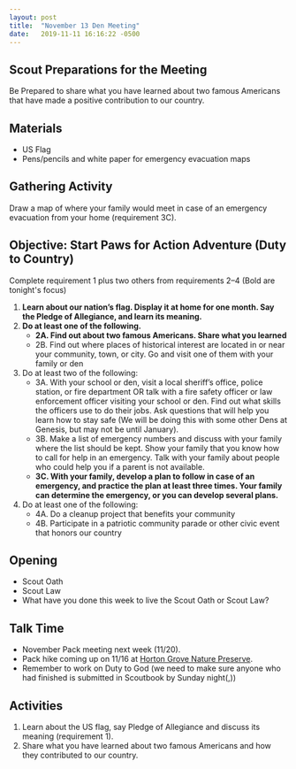 ```yaml
---
layout: post
title:  "November 13 Den Meeting"
date:   2019-11-11 16:16:22 -0500
---
```


## Scout Preparations for the Meeting
Be Prepared to share what you have learned about two famous Americans that have made a positive contribution to our country.

## Materials
- US Flag
- Pens/pencils and white paper for emergency evacuation maps

## Gathering Activity
Draw a map of where your family would meet in case of an emergency evacuation from your home (requirement 3C).

## Objective: Start Paws for Action Adventure (Duty to Country)
Complete requirement 1 plus two others from requirements 2–4 (Bold are tonight's focus)
1. **Learn about our nation’s flag. Display it at home for one month. Say the Pledge of Allegiance, and learn its meaning.**
2. **Do at least one of the following.**
    - **2A. Find out about two famous Americans. Share what you learned**
    - 2B. Find out where places of historical interest are located in or near your community, town, or city. Go and visit one
of them with your family or den
3. Do at least two of the following:
   - 3A. With your school or den, visit a local sheriff’s office, police station, or fire department OR talk with a fire safety
officer or law enforcement officer visiting your school or den. Find out what skills the officers use to do their jobs. Ask
questions that will help you learn how to stay safe (We will be doing this with some other Dens at Genesis, but may not be until January).
   - 3B. Make a list of emergency numbers and discuss with your family where the list should be kept. Show your family
that you know how to call for help in an emergency. Talk with your family about people who could help you if a parent
is not available.
   - **3C. With your family, develop a plan to follow in case of an emergency, and practice the plan at least three times. Your
family can determine the emergency, or you can develop several plans.**
4. Do at least one of the following:
   - 4A. Do a cleanup project that benefits your community
   - 4B. Participate in a patriotic community parade or other civic event that honors our country

## Opening
- Scout Oath
- Scout Law
- What have you done this week to live the Scout Oath or Scout Law?

## Talk Time
- November Pack meeting next week (11/20).
- Pack hike coming up on 11/16 at [Horton Grove Nature Preserve](https://www.triangleland.org/explore/nature-preserves/horton-grove-nature-preserve).
- Remember to work on Duty to God (we need to make sure anyone who had finished is submitted in Scoutbook by Sunday night(,))

## Activities
1. Learn about the US flag, say Pledge of Allegiance and discuss its meaning (requirement 1).
2. Share what you have learned about two famous Americans and how they contributed to our country.
